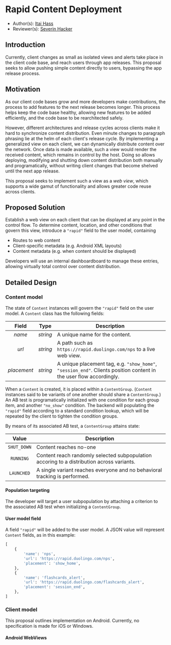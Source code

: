 # Rapid Content Deployment

* Author(s): [Itai Hass](https://github.com/idh1729)
* Reviewer(s): [Severin Hacker](https://github.com/severinhacker)

## Introduction
Currently, client changes as small as isolated views and alerts take place in the client code base, and reach users through app releases. This proposal seeks to allow pushing simple content directly to users, bypassing the app release process.

## Motivation
As our client code bases grow and more developers make contributions, the process to add features to the next release becomes longer. This process helps keep the code base healthy, allowing new features to be added efficiently, and the code base to be rearchitected safely.

However, different architectures and release cycles across clients make it hard to synchronize content distribution. Even minute changes to paragraph phrasing lie at the helm of each client's release cycle. By implementing a generalized view on each client, we can dynamically distribute content over the network. Once data is made available, such a view would render the received content, which remains in control by the host. Doing so allows deploying, modifying and shutting down content distribution both manually and programatically, without writing client changes that become shelved until the next app release.

This proposal seeks to implement such a view as a *web view*, which supports a wide gamut of functionality and allows greater code reuse across clients.

## Proposed Solution
Establish a web view on each client that can be displayed at any point in the control flow. To determine content, location, and other conditions that govern this view, introduce a `"rapid"` field to the user model, containing

- Routes to web content
- Client-specific metadata (e.g. Android XML layouts)
- Content metadata (e.g. when content should be displayed)

Developers will use an internal dashboardboard to manage these entries, allowing virtually total control over content distribution.

## Detailed Design
### Content model
The state of `Content` instances will govern the `"rapid"` field on the user model. A `Content` class has the following fields:

| Field | Type | Description |
|:-----:|:----:| ----------- |
|*name*|*string*| A unique name for the content.|
|*url*|*string*| A path such as `https://rapid.duolingo.com/nps` to a live web view.|
|*placement*|*string*| A unique placement tag, e.g. `"show_home"`, `"session_end"`. Clients position content in the user flow accordingly.

When a `Content` is created, it is placed within a `ContentGroup`. (`Content` instances said to be variants of one another should share a `ContentGroup`.) An AB test is programatically initialized with one condition for each group item, and another `"no_show"` condition. The backend will populating the `"rapid"` field according to a standard condition lookup, which will be repeated by the client to tighten the condition groups.

By means of its associated AB test, a `ContentGroup` attains state:

| Value |  Description |
|:-----:| ----------- |
|`SHUT_DOWN`| Content reaches no-one |
|`RUNNING`| Content reach randomly selected subpopulation accoring to a distribution across variants.|
|`LAUNCHED`| A single variant reaches everyone and no behavioral tracking is performed.|

#### Population targeting
The developer will target a user subpopulation by attaching a criterion to the associated AB test when initializing a `ContentGroup`.

#### User model field
A field `"rapid"` will be added to the user model. A JSON value will represent `Content` fields, as in this example:

```python
[
    {
        'name': 'nps',
        'url': 'https://rapid.duolingo.com/nps',
        'placement': 'show_home',
    },
    {
        'name': 'flashcards_alert',
        'url': 'https://rapid.duolingo.com/flashcards_alert',
        'placement': 'session_end',
    },
]
```

### Client model
This proposal outlines implementation on Android. Currently, no specification is made for iOS or Windows.

#### Android WebViews






